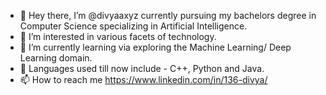 - 👋 Hey there, I’m @divyaaxyz currently pursuing my bachelors degree in Computer Science specializing in Artificial Intelligence.
- 👀 I’m interested in various facets of technology.
- 🌱 I’m currently learning via exploring the Machine Learning/ Deep Learning domain.
- 💞️ Languages used till now include - C++, Python and Java.
- 📫 How to reach me https://www.linkedin.com/in/136-divya/

<!---
divyaaxyz/divyaaxyz is a ✨ special ✨ repository because its `README.md` (this file) appears on your GitHub profile.
You can click the Preview link to take a look at your changes.
--->
